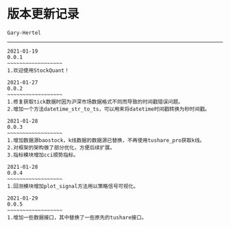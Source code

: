 # 版本更新记录

`Gary-Hertel`

------

```
2021-01-19
0.0.1
~~~~~~~~~~~~~~~~~~
1.欢迎使用StockQuant！
```

```
2021-01-27
0.0.2
~~~~~~~~~~~~~~~~~~
1.修复获取tick数据时因为沪深市场数据格式不同而导致的时间戳错误问题。
2.增加一个方法datetime_str_to_ts，可以用来将datetime时间戳转换为秒时间戳。
```

```
2021-01-28
0.0.3
~~~~~~~~~~~~~~~~~~
1.增加数据源baostock，k线数据的数据源已替换，不再使用tushare_pro获取k线。
2.对框架的架构做了部分优化，方便后续扩展。
3.指标模块增加cci顺势指标。
```

```
2021-01-28
0.0.4
~~~~~~~~~~~~~~~~~~
1.回测模块增加plot_signal方法用以策略信号可视化。
```

```
2021-01-29
0.0.5
~~~~~~~~~~~~~~~~~~
1.增加一些数据接口，其中替换了一些原先的tushare接口。
```



































































































